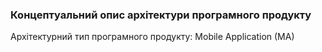 ### Концептуальний опис архітектури програмного продукту
Архітектурний тип програмного продукту: Mobile Application (MA)
